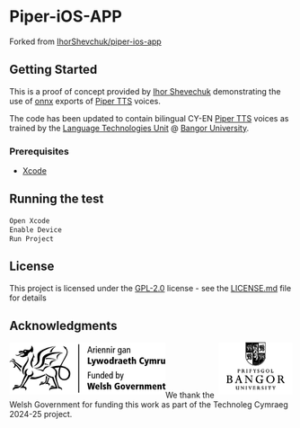 # Piper-iOS-APP

Forked from [IhorShevchuk/piper-ios-app](https://github.com/IhorShevchuk/piper-ios-app)

## Getting Started

This is a proof of concept provided by [Ihor Shevechuk](https://github.com/IhorShevchuk)
demonstrating the use of [onnx](https://onnxruntime.ai) exports of 
[Piper TTS](https://github.com/rhasspy/piper) voices.

The code has been updated to contain bilingual CY-EN [Piper TTS](https://github.com/rhasspy/piper) 
voices as trained by the [Language Technologies Unit](https://techiaith.cymru) @ 
[Bangor University](https://bangor.ac.uk).

### Prerequisites

- [Xcode](https://developer.apple.com/xcode/)

## Running the test

    Open Xcode
    Enable Device
    Run Project

## License

This project is licensed under the [GPL-2.0](../LICENSE)
license - see the [LICENSE.md](../LICENSE) file for details

## Acknowledgments

<img src="https://github.com/techiaith/trawsgrifiwr-arlein/raw/main/docs/images/llyw_logo.png" alt="Logo" align="left">
<img src="https://github.com/techiaith/trawsgrifiwr-arlein/raw/main/docs/images/BU_logo.png" alt="Logo" align="right">
<br><br><br><br><br>
We thank the Welsh Government for funding this work as part of the Technoleg Cymraeg 2024-25 project.
